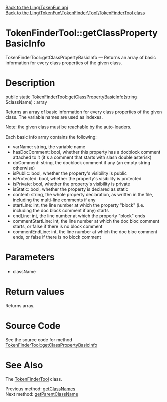 [Back to the Ling/TokenFun api](https://github.com/lingtalfi/TokenFun/blob/master/doc/api/Ling/TokenFun.md)<br>
[Back to the Ling\TokenFun\TokenFinder\Tool\TokenFinderTool class](https://github.com/lingtalfi/TokenFun/blob/master/doc/api/Ling/TokenFun/TokenFinder/Tool/TokenFinderTool.md)


TokenFinderTool::getClassPropertyBasicInfo
================



TokenFinderTool::getClassPropertyBasicInfo — Returns an array of basic information for every class properties of the given class.




Description
================


public static [TokenFinderTool::getClassPropertyBasicInfo](https://github.com/lingtalfi/TokenFun/blob/master/doc/api/Ling/TokenFun/TokenFinder/Tool/TokenFinderTool/getClassPropertyBasicInfo.md)(string $className) : array




Returns an array of basic information for every class properties of the given class.
The variable names are used as indexes.

Note: the given class must be reachable by the auto-loaders.



Each basic info array contains the following:

- varName: string, the variable name
- hasDocComment: bool, whether this property has a docblock comment attached to it (it's a comment that starts with slash double asterisk)
- doComment: string, the docblock comment if any (an empty string otherwise)
- isPublic: bool, whether the property's visibility is public
- isProtected: bool, whether the property's visibility is protected
- isPrivate: bool, whether the property's visibility is private
- isStatic: bool, whether the property is declared as static
- content: string, the whole property declaration, as written in the file, including the multi-line comments if any
- startLine: int, the line number at which the property "block" (i.e. including the doc block comment if any) starts
- endLine: int, the line number at which the property "block" ends
- commentStartLine: int, the line number at which the doc bloc comment starts, or false if there is no block comment
- commentEndLine: int, the line number at which the doc bloc comment ends, or false if there is no block comment




Parameters
================


- className

    


Return values
================

Returns array.








Source Code
===========
See the source code for method [TokenFinderTool::getClassPropertyBasicInfo](https://github.com/lingtalfi/TokenFun/blob/master/TokenFinder/Tool/TokenFinderTool.php#L119-L188)


See Also
================

The [TokenFinderTool](https://github.com/lingtalfi/TokenFun/blob/master/doc/api/Ling/TokenFun/TokenFinder/Tool/TokenFinderTool.md) class.

Previous method: [getClassNames](https://github.com/lingtalfi/TokenFun/blob/master/doc/api/Ling/TokenFun/TokenFinder/Tool/TokenFinderTool/getClassNames.md)<br>Next method: [getParentClassName](https://github.com/lingtalfi/TokenFun/blob/master/doc/api/Ling/TokenFun/TokenFinder/Tool/TokenFinderTool/getParentClassName.md)<br>


